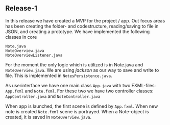 ## Release-1

In this release we have created a MVP for the project / app. Out focus areas has been creating the folder- and codestructure, reading/saving to file in JSON, and creating a prototype. We have implemented the following classes in core

```
Note.java
NoteOverview.java
NoteOverviewListener.java
```

For the moment the only logic which is utilized is in Note.java and `NoteOverview.java`. We are using _jackson_ as our way to save and write to file. This is implemented in `NotesPersistence.java`.

As userinterface we have one main class `App.java` with two FXML-files: `App.fxml` and `Note.fxml`. For these two we have two controller classes: `AppController.java` and `NoteController.java`

When app is launched, the first scene is defined by `App.fxml`. When new note is created `Note.fxml` scene is portrayed. When a Note-object is created, it is saved in `NoteOverview.java`. 
